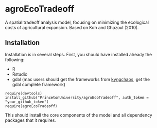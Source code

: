 # agroEcoTradeoff

A spatial tradeoff analysis model, focusing on minimizing the ecological costs of agricultural expansion.  Based on Koh and Ghazoul (2010). 

## Installation

Installation is in several steps. First, you should have installed already the following: 

  + R
  + Rstudio
  + gdal (mac users should get the frameworks from [kyngchaos](http://www.kyngchaos.com/software/frameworks), get the gdal complete framework)
  
```
require(devtools)
install_github("PrincetonUniversity/agroEcoTradeoff", auth_token = "your_github_token")
require(agroEcoTradeoff)
```

This should install the core components of the model and all dependency packages that it requires. 




